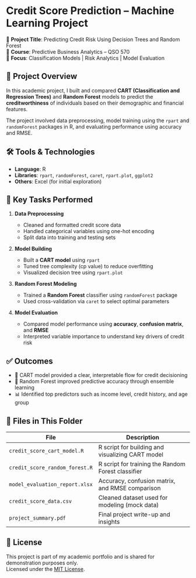 # Credit Score Prediction – Machine Learning Project

📌 **Project Title**: Predicting Credit Risk Using Decision Trees and Random Forest  
🏫 **Course**: Predictive Business Analytics – QSO 570  
🧠 **Focus**: Classification Models | Risk Analytics | Model Evaluation


## 📖 Project Overview

In this academic project, I built and compared **CART (Classification and Regression Trees)** and **Random Forest** models to predict the **creditworthiness** of individuals based on their demographic and financial features.

The project involved data preprocessing, model training using the `rpart` and `randomForest` packages in R, and evaluating performance using accuracy and RMSE.



## 🛠 Tools & Technologies

- **Language**: R  
- **Libraries**: `rpart`, `randomForest`, `caret`, `rpart.plot`, `ggplot2`  
- **Others**: Excel (for initial exploration)


## 🧩 Key Tasks Performed

1. **Data Preprocessing**
   - Cleaned and formatted credit score data
   - Handled categorical variables using one-hot encoding
   - Split data into training and testing sets

2. **Model Building**
   - Built a **CART model** using `rpart`
   - Tuned tree complexity (cp value) to reduce overfitting
   - Visualized decision tree using `rpart.plot`

3. **Random Forest Modeling**
   - Trained a **Random Forest** classifier using `randomForest` package
   - Used cross-validation via `caret` to select optimal parameters

4. **Model Evaluation**
   - Compared model performance using **accuracy**, **confusion matrix**, and **RMSE**
   - Interpreted variable importance to understand key drivers of credit risk



## ✅ Outcomes

- 🌲 CART model provided a clear, interpretable flow for credit decisioning  
- 🌳 Random Forest improved predictive accuracy through ensemble learning  
- 📊 Identified top predictors such as income level, credit history, and age group



## 📂 Files in This Folder

| File | Description |
|------|-------------|
| `credit_score_cart_model.R` | R script for building and visualizing CART model |
| `credit_score_random_forest.R` | R script for training the Random Forest classifier |
| `model_evaluation_report.xlsx` | Accuracy, confusion matrix, and RMSE comparison |
| `credit_score_data.csv` | Cleaned dataset used for modeling (mock data) |
| `project_summary.pdf` | Final project write-up and insights |



## 📄 License

This project is part of my academic portfolio and is shared for demonstration purposes only.  
Licensed under the [MIT License](https://opensource.org/licenses/MIT).
